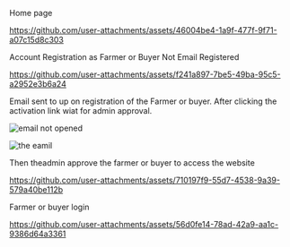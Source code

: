 Home page




https://github.com/user-attachments/assets/46004be4-1a9f-477f-9f71-a07c15d8c303


Account Registration as Farmer or Buyer Not Email Registered



https://github.com/user-attachments/assets/f241a897-7be5-49ba-95c5-a2952e3b6a24


Email sent to up on registration of the Farmer or buyer.
After clicking the activation link wiat for admin approval.

![email not opened](https://github.com/user-attachments/assets/29b9b9c3-cd6b-4889-987f-6f2c7c65ed5d)


![the eamil](https://github.com/user-attachments/assets/903f6b61-a91b-4a01-9656-b36fdeedabb4)


Then theadmin approve the farmer or buyer to access the website


https://github.com/user-attachments/assets/710197f9-55d7-4538-9a39-579a40be112b

Farmer or buyer login

https://github.com/user-attachments/assets/56d0fe14-78ad-42a9-aa1c-9386d64a3361




